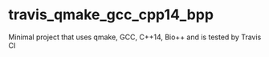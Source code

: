 # travis_qmake_gcc_cpp14_bpp
Minimal project that uses qmake, GCC, C++14, Bio++ and is tested by Travis CI
